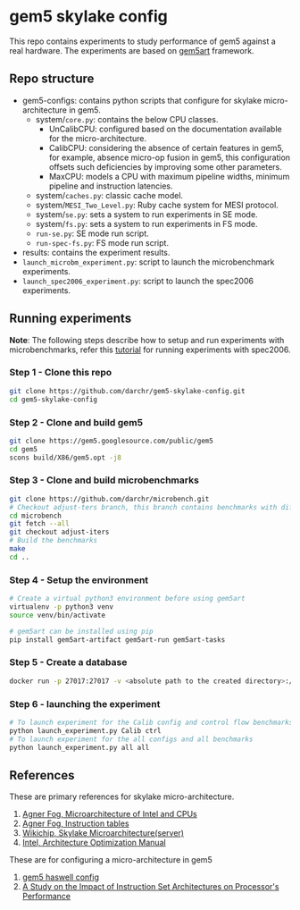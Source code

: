 # gem5 skylake config

This repo contains experiments to study performance of gem5 against a real hardware. The experiments are based on [gem5art](https://github.com/darchr/gem5art) framework.

## Repo structure

* gem5-configs: contains python scripts that configure for skylake micro-architecture in gem5.
  * system/`core.py`: contains the below CPU classes.
    * UnCalibCPU: configured based on the documentation available for the micro-architecture.
    * CalibCPU: considering the absence of certain features in gem5, for example, absence micro-op fusion in gem5, this configuration offsets such deficiencies by improving some other parameters.
    * MaxCPU: models a CPU with maximum pipeline widths, minimum pipeline and instruction latencies.
  * system/`caches.py`: classic cache model.
  * system/`MESI_Two_Level.py`: Ruby cache system for MESI protocol.
  * system/`se.py`: sets a system to run experiments in SE mode.
  * system/`fs.py`: sets a system to run experiments in FS mode.
  * `run-se.py`: SE mode run script.
  * `run-spec-fs.py`: FS mode run script.
* results: contains the experiment results.
* `launch_microbm_experiment.py`: script to launch the microbenchmark experiments.
* `launch_spec2006_experiment.py`: script to launch the spec2006 experiments.

## Running experiments

**Note**: The following steps describe how to setup and run experiments with microbenchmarks, refer this [tutorial](https://gem5art.readthedocs.io/en/latest/tutorials/spec2006-tutorial.html) for running experiments with spec2006.

### Step 1 - Clone this repo

```bash
git clone https://github.com/darchr/gem5-skylake-config.git
cd gem5-skylake-config
```

### Step 2 - Clone and build gem5

```bash
git clone https://gem5.googlesource.com/public/gem5
cd gem5
scons build/X86/gem5.opt -j8
```

### Step 3 - Clone and build microbenchmarks

```bash
git clone https://github.com/darchr/microbench.git
# Checkout adjust-ters branch, this branch contains benchmarks with different iteration to capture complete behavior of sim-objects in gem5.
cd microbench
git fetch --all
git checkout adjust-iters
# Build the benchmarks
make
cd ..
```

### Step 4 - Setup the environment

```bash
# Create a virtual python3 environment before using gem5art
virtualenv -p python3 venv
source venv/bin/activate

# gem5art can be installed using pip
pip install gem5art-artifact gem5art-run gem5art-tasks
```

### Step 5 - Create a database

```bash
docker run -p 27017:27017 -v <absolute path to the created directory>:/data/db --name mongo-<some tag> -d mongo
```

### Step 6 - launching the experiment

```bash
# To launch experiment for the Calib config and control flow benchmarks
python launch_experiment.py Calib ctrl
# To launch experiment for the all configs and all benchmarks
python launch_experiment.py all all
```

## References

These are primary references for skylake micro-architecture.

1. [Agner Fog, Microarchitecture of Intel and CPUs](https://www.agner.org/optimize/microarchitecture.pdf)
2. [Agner Fog, Instruction tables](https://www.agner.org/optimize/instruction_tables.pdf)
3. [Wikichip, Skylake Microarchitecture(server)](https://en.wikichip.org/wiki/intel/microarchitectures/skylake_(server))
4. [Intel, Architecture Optimization Manual](https://www.intel.com/content/dam/www/public/us/en/documents/manuals/64-ia-32-architectures-optimization-manual.pdf)

These are for configuring a micro-architecture in gem5

1. [gem5 haswell config](https://github.com/ayaz91/gem5Valid_Haswell)
2. [A Study on the Impact of Instruction Set Architectures on Processor's Performance](https://scholarworks.wmich.edu/cgi/viewcontent.cgi?article=2517&context=masters_theses)
